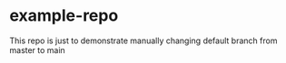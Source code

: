 # example-repo
This repo is just to demonstrate manually changing default branch from master to main
